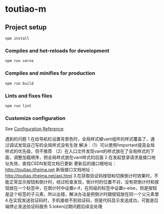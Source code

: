 # toutiao-m

## Project setup
```
npm install
```

### Compiles and hot-reloads for development
```
npm run serve
```

### Compiles and minifies for production
```
npm run build
```

### Lints and fixes files
```
npm run lint
```

### Customize configuration
See [Configuration Reference](https://cli.vuejs.org/config/).

遇到的问题
1.在给导航栏设置背景色时，全局样式被vant组件的样式覆盖了，通过调试发现自己写的全局样式没有生效
解决：（1）可以使用!important提高全局样式的优先级，但不推荐
     （2）在入口文件发现vant的样式放在了全局样式的下面，调整加载顺序，把全局样式放在vant样式的后面
2.在发起登录请求是接口地址失效，查找CSDN发现文档已更新
更新后的接口根地址： http://toutiao.itheima.net
新版接口文档地址： http://toutiao.itheima.net/api.html
3.在获取验证码按钮和切换倒计时效果时，不能正常显示按钮和倒计时，经过检查发现，倒计时的位置不对，没有把倒计时和按钮放在一个标签中，在倒计时中设置v-if，在同级的标签中设置v-else，但是按钮是这个标签的子元素，所以出错，解决办法是把倒计时跟按钮放在同一个父元素里
4.在实现发送验证码时，手机接收不到验证码，但是代码显示发送成功，可能是后端停止发送验证码服务
5.token过期问题后续会处理